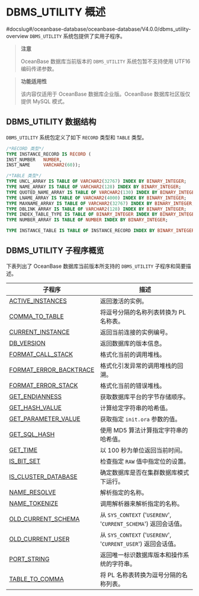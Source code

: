 DBMS_UTILITY 概述 
====================================
#docslug#/oceanbase-database/oceanbase-database/V4.0.0/dbms_utility-overview
`DBMS_UTILITY` 系统包提供了实用子程序。

>**注意**
>
>OceanBase 数据库当前版本的 `DBMS_UTILITY` 系统包暂不支持使用 UTF16 编码传递参数。

>**功能适用性**
>
>该内容仅适用于 OceanBase 数据库企业版。OceanBase 数据库社区版仅提供 MySQL 模式。

DBMS_UTILITY 数据结构 
--------------------------------------

`DBMS_UTILITY` 系统包定义了如下 `RECORD` 类型和 `TABLE` 类型。

```sql
/*RECORD 类型*/
TYPE INSTANCE_RECORD IS RECORD (
INST_NUMBER   NUMBER,
INST_NAME     VARCHAR2(60));

/*TABLE 类型*/
TYPE UNCL_ARRAY IS TABLE OF VARCHAR2(32767) INDEX BY BINARY_INTEGER;
TYPE NAME_ARRAY IS TABLE OF VARCHAR2(128) INDEX BY BINARY_INTEGER;
TYPE QUOTED_NAME_ARRAY IS TABLE OF VARCHAR2(130) INDEX BY BINARY_INTEGER;
TYPE LNAME_ARRAY IS TABLE OF VARCHAR2(4000) INDEX BY BINARY_INTEGER;
TYPE MAXNAME_ARRAY IS TABLE OF VARCHAR2(32767) INDEX BY BINARY_INTEGER;
TYPE DBLINK_ARRAY IS TABLE OF VARCHAR2(128) INDEX BY BINARY_INTEGER;
TYPE INDEX_TABLE_TYPE IS TABLE OF BINARY_INTEGER INDEX BY BINARY_INTEGER;
TYPE NUMBER_ARRAY IS TABLE OF NUMBER INDEX BY BINARY_INTEGER;

TYPE INSTANCE_TABLE IS TABLE OF INSTANCE_RECORD INDEX BY BINARY_INTEGER;
```



DBMS_UTILITY 子程序概览 
---------------------------------------

下表列出了 OceanBase 数据库当前版本所支持的 `DBMS_UTILITY` 子程序和简要描述。


|                                  子程序                                  |                            描述                            |
|-----------------------------------------------------------------------|----------------------------------------------------------|
| [ACTIVE_INSTANCES](2.ACTIVE_INSTANCES.md)       | 返回激活的实例。                                                 |
| [COMMA_TO_TABLE](3.COMMA_TO_TABLE.md)         | 将逗号分隔的名称列表转换为 PL 名称表。                                    |
| [CURRENT_INSTANCE](4.CURRENT_INSTANCE.md)       | 返回当前连接的实例编号。                                             |
| [DB_VERSION](5.DB_VERSION.md)             | 返回数据库的版本信息。                                              |
| [FORMAT_CALL_STACK](6.FORMAT_CALL_STACK.md)      | 格式化当前的调用堆栈。                                              |
| [FORMAT_ERROR_BACKTRACE](7.FORMAT_ERROR_BACKTRACE.md) | 格式化引发异常的调用堆栈的回溯。                                         |
| [FORMAT_ERROR_STACK](8.FORMAT_ERROR_STACK.md)     | 格式化当前的错误堆栈。                                              |
| [GET_ENDIANNESS](9.GET_ENDIANNESS.md)         | 获取数据库平台的字节存储顺序。                                          |
| [GET_HASH_VALUE](10.GET_HASH_VALUE.md)         | 计算给定字符串的哈希值。                                             |
| [GET_PARAMETER_VALUE](11.GET_PARAMETER_VALUE.md)    | 获取指定 `init.ora` 参数的值。                                    |
| [GET_SQL_HASH](12.GET_SQL_HASH.md)           | 使用 MD5 算法计算指定字符串的哈希值。                                    |
| [GET_TIME](13.GET_TIME.md)               | 以 100 秒为单位返回当前时间。                                        |
| [IS_BIT_SET](14.IS_BIT_SET.md)             | 检查指定 `RAW` 值中指定位的设置。                                     |
| [IS_CLUSTER_DATABASE](15.IS_CLUSTER_DATABASE.md)    | 确定数据库是否在集群数据库模式下运行。                                      |
| [NAME_RESOLVE](16.NAME_RESOLVE.md)           | 解析指定的名称。                                                 |
| [NAME_TOKENIZE](17.NAME_TOKENIZE.md)          | 调用解析器来解析指定的名称。                                           |
| [OLD_CURRENT_SCHEMA](18.OLD_CURRENT_SCHEMA.md)     | 从 `SYS_CONTEXT` ('`USERENV`', '`CURRENT_SCHEMA`') 返回会话值。 |
| [OLD_CURRENT_USER](19.OLD_CURRENT_USER.md)       | 从 `SYS_CONTEXT` ('`USERENV`', '`CURRENT_USER`') 返回会话值。   |
| [PORT_STRING](20.PORT_STRING.md)            | 返回唯一标识数据库版本和操作系统的字符串。                                    |
| [TABLE_TO_COMMA](21.TABLE_TO_COMMA.md)         | 将 PL 名称表转换为逗号分隔的名称列表。                                    |


